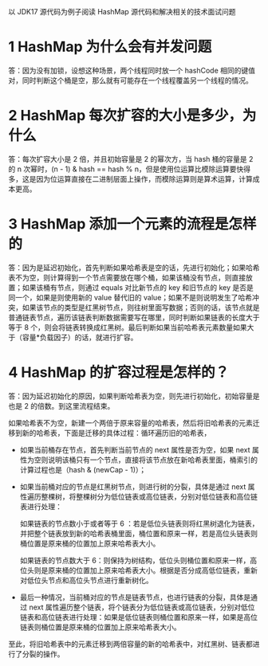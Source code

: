 以 JDK17 源代码为例子阅读 HashMap 源代码和解决相关的技术面试问题

# 1 HashMap 为什么会有并发问题

答：因为没有加锁，设想这种场景，两个线程同时放一个 hashCode 相同的键值对，同时判断这个桶是空，那么就有可能存在一个线程覆盖另一个线程的情况。

# 2 HashMap 每次扩容的大小是多少，为什么

答：每次扩容大小是 2 倍，并且初始容量是 2 的幂次方，当 hash 桶的容量是 2 的 n 次幂时，(n - 1) & hash == hash % n，但是使用位运算比模除运算要快得多，这是因为位运算直接在二进制层面上操作，而模除运算则是算术运算，计算成本更高。

# 3 HashMap 添加一个元素的流程是怎样的

答：因为是延迟初始化，首先判断如果哈希表是空的话，先进行初始化；如果哈希表不为空，则计算得到一个节点需要放在哪个桶，如果该桶没有节点，则直接放置；如果该桶有节点，则通过 equals 对比新节点的 key 和旧节点的 key 是否是同一个，如果是则使用新的 value 替代旧的 value；如果不是则说明发生了哈希冲突，如果该节点的类型是红黑树节点，则往树里面写数据；否则的话，该节点就是普通链表节点，遍历该链表判断数据需要写在哪里，同时判断如果链表的长度大于等于 8 个，则会将链表转换成红黑树。最后判断如果当前哈希表元素数量如果大于（容量*负载因子）的话，就进行扩容。

# 4 HashMap 的扩容过程是怎样的？

答：因为延迟初始化的原因，如果判断哈希表为空，则先进行初始化，初始容量是也是 2 的倍数。到这里流程结束。

如果哈希表不为空，新建一个两倍于原来容量的哈希表，然后将旧哈希表的元素迁移到新的哈希表，下面是迁移的具体过程：循环遍历旧的哈希表，

- 如果当前桶存在节点，首先判断当前节点的 next 属性是否为空，如果 next 属性为空则说明该桶只有一个节点，直接将该节点放在新哈希表里面，桶索引的计算过程也是（hash & (newCap - 1)）；
- 如果当前桶对应的节点是红黑树节点，则进行树的分裂，具体是通过 next 属性遍历整棵树，将整棵树分为低位链表或高位链表，分别对低位链表和高位链表进行处理：
  
    如果链表的节点数小于或者等于 6 ：若是低位头链表则将红黑树退化为链表，并把整个链表放到新的哈希表桶里面，桶位置和原来一样，若是高位头链表则桶位置是原来桶的位置加上原来哈希表大小。
  
    如果链表的节点数大于 6：则保持为树结构，低位头则桶位置和原来一样，高位头则是原来桶的位置加上原来哈希表大小。根据是否分成高低位链表，重新对低位头节点和高位头节点进行重新树化。

- 最后一种情况，当前桶对应的节点是链表节点，也进行链表的分裂，具体是通过 next 属性遍历整个链表，将个链表分为低位链表或高位链表，分别对低位链表和高位链表进行处理：如果是低位链表则桶位置和原来一样，如果是高位链表则桶位置是原来桶的位置加上原来哈希表大小。

至此，将旧哈希表中的元素迁移到两倍容量的新的哈希表中，对红黑树、链表都进行了分裂的操作。
